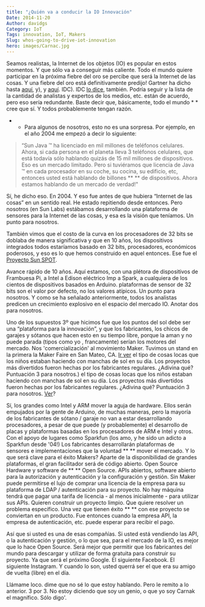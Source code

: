 ```yaml
---
title: "¿Quién va a conducir la IO Innovación"
Date: 2014-11-20
Author: davidgs
Category: IoT
Tags: innovation, IoT, Makers
Slug: whos-going-to-drive-iot-innovation
hero: images/Carnac.jpg
---
```


Seamos realistas, la Internet de los objetos (IO) es popular en estos momentos. Y que sólo va a conseguir más caliente. Todo el mundo quiere participar en la próxima fiebre del oro se percibe que será la Internet de las cosas. Y una fiebre del oro está definitivamente predijo! Gartner ha dicho hasta [aquí](http://www.gartner.com/newsroom/id/2688717), y), y [aquí](http://www.gartner.com/newsroom/id/2688717). IDC). IDC [lo dice](http://www.zdnet.com/internet-of-things-market-to-hit-7-1-trillion-by-2020-idc-7000030236/), también. Podría seguir y la lista de la cantidad de analistas y expertos de los medios, etc. están de acuerdo, pero eso sería redundante. Baste decir que, básicamente, todo el mundo * * cree que sí. Y todos probablemente tengan razón.

* * Para algunos de nosotros, esto no es una sorpresa. Por ejemplo, en el año 2004 me empezó a decir lo siguiente:

> “Sun Java ™ ha licenciado en mil millones de teléfonos celulares. Ahora, si cada persona en el planeta lleva 3 teléfonos celulares, que está todavía sólo hablando quizás de 15 mil millones de dispositivos. Eso es un mercado limitado. Pero si tuviéramos que licencia de Java ™ en cada procesador en su coche, su cocina, su edificio, etc, entonces usted está hablando de billones ** ** de dispositivos. Ahora estamos hablando de un mercado de verdad!"

Sí, he dicho eso. En 2004. Y eso fue antes de que hubiera “Internet de las cosas” en un sentido real. He estado repitiendo desde entonces. Pero nosotros (en Sun Labs) estábamos desarrollando una plataforma de sensores para la Internet de las cosas, y esa es la visión que teníamos. Un punto para nosotros.

También vimos que el costo de la curva en los procesadores de 32 bits se doblaba de manera significativa y que en 10 años, los dispositivos integrados todos estaríamos basado en 32 bits, procesadores, económicos poderosos, y eso es lo que hemos construido en aquel entonces. Ese fue el [Proyecto Sun SPOT](http://www.sunspotdev.org/).

Avance rápido de 10 años. Aquí estamos, con una plétora de dispositivos de Frambuesa Pi, a Intel a Edison eléctrico Imp a Spark, a cualquiera de los cientos de dispositivos basados en Arduino. plataformas de sensor de 32 bits son el valor por defecto, no los valores atípicos. Un punto para nosotros. Y como se ha señalado anteriormente, todos los analistas predicen un crecimiento explosivo en el espacio del mercado IO. Anotar dos para nosotros.

Uno de los supuestos 3º que hicimos fue que los puntos del sol debe ser una “plataforma para la innovación”, y que los fabricantes, los chicos de garajes y sótanos que hacen esto en su tiempo libre, porque la aman y no puede parada (tipos como yo , francamente) serían los motores del mercado. Nos 'comercialización' al movimiento Maker. Tuvimos un stand en la primera la Maker Faire en San Mateo, CA. [Ir ver](https://www.youtube.com/results?search_query=spaughts) el tipo de cosas locas que los niños estaban haciendo con manchas de sol en su día. Los proyectos más divertidos fueron hechas por los fabricantes regulares. ¿Adivina qué? Puntuación 3 para nosotros.) el tipo de cosas locas que los niños estaban haciendo con manchas de sol en su día. Los proyectos más divertidos fueron hechas por los fabricantes regulares. ¿Adivina qué? Puntuación 3 para nosotros. [Ver](http://blog.atmel.com/2014/10/28/hack-the-world-how-the-maker-movement-is-impacting-innovation/)?

Sí, los grandes como Intel y ARM mover la aguja de hardware. Ellos serán empujados por la gente de Arduino, de muchas maneras, pero la mayoría de los fabricantes de sótano / garaje no van a estar desarrollando procesadores, a pesar de que puede (y probablemente) el desarrollo de placas y plataformas basadas en los procesadores de ARM e Intel y otros. Con el apoyo de lugares como Sparkfun (los amo, y he sido un adicto a Sparkfun desde '04!) Los fabricantes desarrollarán plataformas de sensores e implementaciones que la voluntad ** ** mover el mercado. Y lo que será clave para el éxito Makers? Aparte de la disponibilidad de grandes plataformas, el gran facilitador será de código abierto. Open Source Hardware y software de ** ** Open Source. APIs abiertos, software abierto para la autorización y autenticación y la configuración y gestión. Sin Maker puede permitirse el lujo de comprar una licencia de la empresa para su plataforma de LDAP / autenticación para su proyecto. No hay máquina tendrá que pagar una tarifa de licencia - al menos inicialmente - para utilizar sus APIs. Quieren construir un proyecto limpio. Que quiere resolver un problema específico. Una vez que tienen éxito ** ** con ese proyecto se conviertan en un producto. Fue entonces cuando la empresa API, la empresa de autenticación, etc. puede esperar para recibir el pago.

Así que si usted es una de esas compañías. Si usted está vendiendo las API, o la autenticación y gestión, o lo que sea, para el mercado de la IO, es mejor que lo hace Open Source. Será mejor que permitir que los fabricantes del mundo para descargar y utilizar de forma gratuita para construir su proyecto. Ya que será el próximo Google. El siguiente Facebook. El siguiente Instagram. Y cuando lo son, usted querrá ser el que era su amigo de vuelta (libre) en el día.

Llámame loco. dime que no sé lo que estoy hablando. Pero le remito a lo anterior. 3 por 3. No estoy diciendo que soy un genio, o que yo soy Carnak el magnífico. Sólo digo'.
